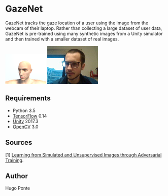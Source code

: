 # GazeNet

GazeNet tracks the gaze location of a user using the image from the webcam of their laptop.
Rather than collecting a large dataset of user data, GazeNet is pre-trained using many synthetic images
 from a Unity simulator and then trained with a smaller dataset of real images.
 
 ![alt text](docs/synthetic.png "Synthetic Image")
 ![alt text](docs/real.png "Real Image")

## Requirements

- Python 3.5
- [TensorFlow](https://www.tensorflow.org/) 0.14
- [Unity](blank) 2017.3
- [OpenCV](blank) 3.0

## Sources

[1] [Learning from Simulated and Unsupervised Images through Adversarial Training](https://arxiv.org/abs/1612.07828).

## Author

Hugo Ponte
